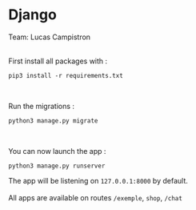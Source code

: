 # Django
Team: Lucas Campistron
<br>
<br>

First install all packages with :
```
pip3 install -r requirements.txt
```
<br>

Run the migrations :
```
python3 manage.py migrate
```
<br>

You can now launch the app :
```
python3 manage.py runserver
```
The app will be listening on `127.0.0.1:8000` by default. <br><br>
All apps are available on routes `/exemple`, `shop`, `/chat`


